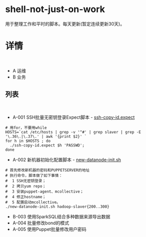 # shell-not-just-on-work

用于整理工作和平时的脚本。每天更新(暂定连续更新30天)。
 
# 详情
 
* A 运维
* B 业务
 
## 列表 
 
* A-001 SSH批量无密钥登录Expect脚本 - [ssh-copy-id.expect](ssh-copy-id.expect)

```
# 用for，不要用while
HOSTS=`cat /etc/hosts | grep -v '^#' | grep slaver | grep -E '\.36\.|\.37\.' | awk '{print $2}' `
for h in $HOSTS ; do 
  ./ssh-copy-id.expect $h 'PASSWD';
done
```
  
* A-002 新机器初始化配置脚本 - [new-datanode-init.sh](new-datanode-init.sh)

```
# 首先修改新机器的密码和PUPPETSERVER的地址
# 执行命令，脚本做了如下事情：
#  1 SSH无密钥登录；
#  2 拷贝yum repo；
#  3 安装puppet-agent、mcollective；
#  4 修正hostname；
#  5 配置启动mcollective。
./new-datanode-init.sh hadoop-slaver{200..300}
```
  
* B-003 使用SparkSQL结合多种数据来源导出数据
* A-004 批量修改bond的模式
* A-005 使用Puppet批量修改用户密码
